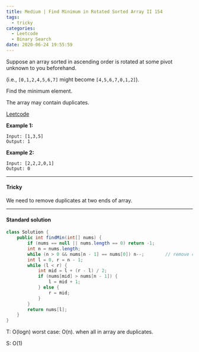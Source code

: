 ```yaml
---
title: Medium | Find Minimum in Rotated Sorted Array II 154
tags:
  - tricky
categories:
  - Leetcode
  - Binary Search
date: 2020-06-24 19:55:59
---
```


Suppose an array sorted in ascending order is rotated at some pivot unknown to you beforehand.

(i.e.,  `[0,1,2,4,5,6,7]` might become  `[4,5,6,7,0,1,2]`).

Find the minimum element.

The array may contain duplicates.

[Leetcode](https://leetcode.com/problems/find-minimum-in-rotated-sorted-array-ii/)

<!--more-->

**Example 1:**

```
Input: [1,3,5]
Output: 1
```

**Example 2:**

```
Input: [2,2,2,0,1]
Output: 0
```

---

#### Tricky 

We need to remove duplicates at two ends of array.

---

#### Standard solution  

```java
class Solution {
    public int findMin(int[] nums) {
        if (nums == null || nums.length == 0) return -1;
        int n = nums.length;
        while (n > 0 && nums[n - 1] == nums[0]) n--;		// remove duplicates
        int l = 0, r = n - 1;
        while (l < r) {
            int mid = l + (r - l) / 2;
            if (nums[mid] > nums[n - 1]) {
                l = mid + 1;
            } else {
                r = mid;
            }
        }
        return nums[l];
    }
}
```

T: O(logn)		worst case: O(n).  when all in array are duplicates.

S: O(1)

